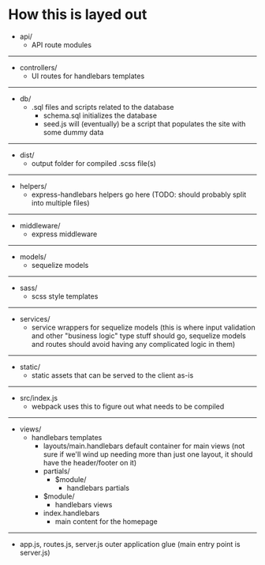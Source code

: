 # How this is layed out

- api/
  - API route modules

---

- controllers/
  - UI routes for handlebars templates

---

- db/
  - .sql files and scripts related to the database
    - schema.sql initializes the database
    - seed.js will (eventually) be a script that populates the site with some dummy data

---

- dist/
  - output folder for compiled .scss file(s)

---

- helpers/
  - express-handlebars helpers go here (TODO: should probably split into multiple files)

---

- middleware/
  - express middleware

---

- models/
  - sequelize models

---

- sass/
  - scss style templates

---

- services/
  - service wrappers for sequelize models (this is where input validation and other "business logic" type stuff should go, sequelize models and routes should avoid having any complicated logic in them)

---

- static/
  - static assets that can be served to the client as-is

---

- src/index.js
  - webpack uses this to figure out what needs to be compiled

---

- views/
  - handlebars templates
    - layouts/main.handlebars default container for main views (not sure if we'll wind up needing more than just one layout, it should have the header/footer on it)
    - partials/
      - \$module/
        - handlebars partials
    - \$module/
      - handlebars views
    - index.handlebars
      - main content for the homepage

---

- app.js, routes.js, server.js outer application glue (main entry point is server.js)
